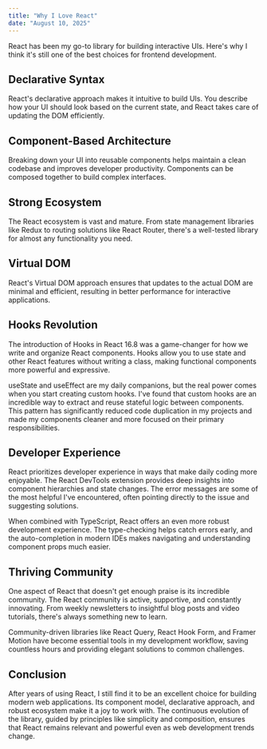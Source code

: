 ```yaml
---
title: "Why I Love React"
date: "August 10, 2025"
---
```


React has been my go-to library for building interactive UIs. Here's why I think it's still one of the best choices for frontend development.

## Declarative Syntax

React's declarative approach makes it intuitive to build UIs. You describe how your UI should look based on the current state, and React takes care of updating the DOM efficiently.

## Component-Based Architecture

Breaking down your UI into reusable components helps maintain a clean codebase and improves developer productivity. Components can be composed together to build complex interfaces.

## Strong Ecosystem

The React ecosystem is vast and mature. From state management libraries like Redux to routing solutions like React Router, there's a well-tested library for almost any functionality you need.

## Virtual DOM

React's Virtual DOM approach ensures that updates to the actual DOM are minimal and efficient, resulting in better performance for interactive applications.

## Hooks Revolution

The introduction of Hooks in React 16.8 was a game-changer for how we write and organize React components. Hooks allow you to use state and other React features without writing a class, making functional components more powerful and expressive.

useState and useEffect are my daily companions, but the real power comes when you start creating custom hooks. I've found that custom hooks are an incredible way to extract and reuse stateful logic between components. This pattern has significantly reduced code duplication in my projects and made my components cleaner and more focused on their primary responsibilities.

## Developer Experience

React prioritizes developer experience in ways that make daily coding more enjoyable. The React DevTools extension provides deep insights into component hierarchies and state changes. The error messages are some of the most helpful I've encountered, often pointing directly to the issue and suggesting solutions.

When combined with TypeScript, React offers an even more robust development experience. The type-checking helps catch errors early, and the auto-completion in modern IDEs makes navigating and understanding component props much easier.

## Thriving Community

One aspect of React that doesn't get enough praise is its incredible community. The React community is active, supportive, and constantly innovating. From weekly newsletters to insightful blog posts and video tutorials, there's always something new to learn.

Community-driven libraries like React Query, React Hook Form, and Framer Motion have become essential tools in my development workflow, saving countless hours and providing elegant solutions to common challenges.

## Conclusion

After years of using React, I still find it to be an excellent choice for building modern web applications. Its component model, declarative approach, and robust ecosystem make it a joy to work with. The continuous evolution of the library, guided by principles like simplicity and composition, ensures that React remains relevant and powerful even as web development trends change.